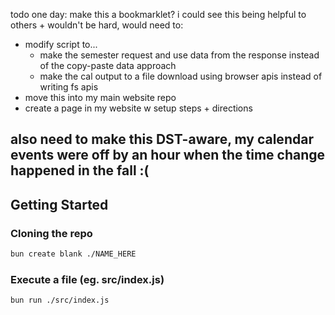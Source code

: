 todo one day: make this a bookmarklet? i could see this being helpful to others + wouldn't be hard, would need to:
- modify script to...
  - make the semester request and use data from the response instead of the copy-paste data approach
  - make the cal output to a file download using browser apis instead of writing fs apis
- move this into my main website repo
- create a page in my website w setup steps + directions

also need to make this DST-aware, my calendar events were off by an hour when the time change happened in the fall :(
---

## Getting Started

### Cloning the repo

```sh
bun create blank ./NAME_HERE
```

### Execute a file (eg. src/index.js)
    
```sh
bun run ./src/index.js
```
